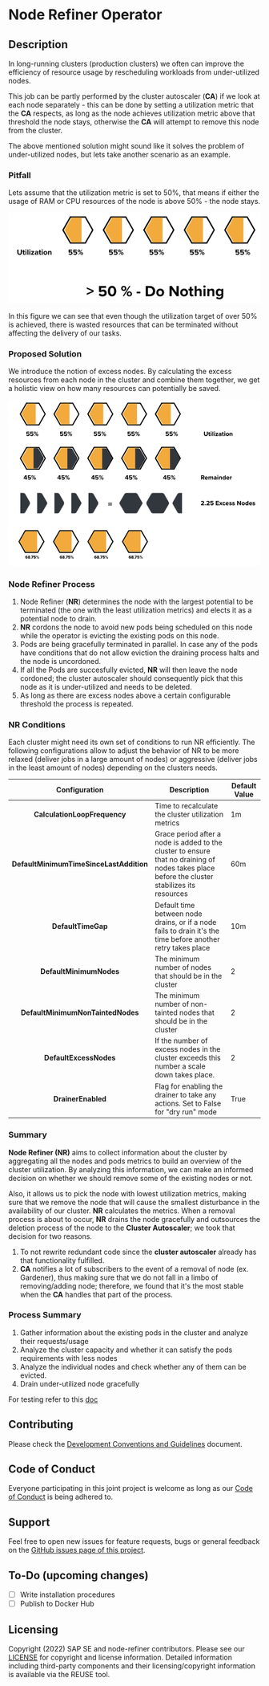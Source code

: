 # **Node Refiner Operator**

## Description
In long-running clusters (production clusters) we often can improve the efficiency of resource usage by rescheduling workloads from under-utilized nodes.

This job can be partly performed by the cluster autoscaler (**CA**) if we look at each node separately - this can be done by setting a utilization metric that the **CA** respects, as long as the node achieves utilization metric above that threshold the node stays, otherwise the **CA** will attempt to remove this node from the cluster.

The above mentioned solution might sound like it solves the problem of under-utilized nodes, but lets take another scenario as an example.

### Pitfall
Lets assume that the utilization metric is set to 50%, that means if either the usage of RAM or CPU resources of the node is above 50% - the node stays.

![Node Utilization](docs/img/node-util.png)

In this figure we can see that even though the utilization target of over 50% is achieved, there is wasted resources that can be terminated without affecting the delivery of our tasks.

### Proposed Solution

We introduce the notion of excess nodes. By calculating the excess resources from each node in the cluster and combine them together, we get a holistic view on how many resources can potentially be saved.

![Excess Utilization](docs/img/excess-calc.png)


### Node Refiner Process
1. Node Refiner (**NR**) determines the node with the largest potential to be terminated (the one with the least utilization metrics) and elects it as a potential node to drain.
2. **NR** cordons the node to avoid new pods being scheduled on this node while the operator is evicting the existing pods on this node.
3. Pods are being gracefully terminated in parallel. In case any of the pods have conditions that do not allow eviction the draining process halts and the node is uncordoned.
4. If all the Pods are succesfully evicted, **NR** will then leave the node cordoned; the cluster autoscaler should consequently pick that this node as it is under-utilized and needs to be deleted.
5. As long as there are excess nodes above a certain configurable threshold the process is repeated.

### NR Conditions
Each cluster might need its own set of conditions to run NR efficiently. The following configurations allow to adjust the behavior of NR to be more relaxed (deliver jobs in a large amount of nodes) or aggressive (deliver jobs in the least amount of nodes) depending on the clusters needs.

| Configuration | Description | Default Value |
|:----:|-----------|-----------|
|**CalculationLoopFrequency**|Time to recalculate the cluster utilization metrics| 1m |
|**DefaultMinimumTimeSinceLastAddition**|Grace period after a node is added to the cluster to ensure that no draining of nodes takes place before the cluster stabilizes its resources|60m|
|**DefaultTimeGap**|Default time between node drains, or if a node fails to drain it's the time before another retry takes place|10m|
|**DefaultMinimumNodes**|The minimum number of nodes that should be in the cluster|2|
|**DefaultMinimumNonTaintedNodes**|The minimum number of non-tainted nodes that should be in the cluster|2|
|**DefaultExcessNodes**|If the number of excess nodes in the cluster exceeds this number a scale down takes place.|2|
|**DrainerEnabled**|Flag for enabling the drainer to take any actions. Set to False for "dry run" mode|True|

### Summary
**Node Refiner (NR)** aims to collect information about the cluster by aggregating all the nodes and pods metrics to build an overview of the cluster utilization. By analyzing this information, we can make an informed decision on whether we should remove some of the existing nodes or not. 

Also, it allows us to pick the node with lowest utilization metrics, making sure that we remove the node that will cause the smallest disturbance in the availability of our cluster. **NR** calculates the metrics. When a removal process is about to occur, **NR** drains the node gracefully and outsources the deletion process of the node to the **Cluster Autoscaler**; we took that decision for two reasons.

1.  To not rewrite redundant code since the **cluster autoscaler** already has that functionality fulfilled.
2.  **CA** notifies a lot of subscribers to the event of a removal of node (ex. Gardener), thus making sure that we do not fall in a limbo of removing/adding node; therefore, we found that it's the most stable when the **CA** handles that part of the process.

### Process Summary
1. Gather information about the existing pods in the cluster and analyze their requests/usage
2. Analyze the cluster capacity and whether it can satisfy the pods requirements with less nodes
3. Analyze the individual nodes and check whether any of them can be evicted.
4. Drain under-utilized node gracefully

For testing refer to this [doc](docs/testing.md)


## Contributing

Please check the [Development Conventions and Guidelines](CONTRIBUTING.md) document.

## Code of Conduct

Everyone participating in this joint project is welcome as long as our [Code of Conduct](CODE_OF_CONDUCT.md) is being adhered to.

## Support

Feel free to open new issues for feature requests, bugs or general feedback on the [GitHub issues page of this project](https://github.com/SAP/node-refiner/issues).

## To-Do (upcoming changes)

- [ ] Write installation procedures
- [ ] Publish to Docker Hub

## Licensing

Copyright (2022) SAP SE and node-refiner contributors. Please see our [LICENSE](LICENSE) for copyright and license information. Detailed information including third-party components and their licensing/copyright information is available via the REUSE tool.